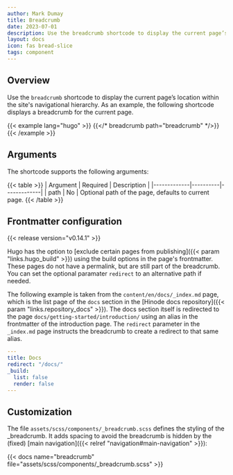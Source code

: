 ```yaml
---
author: Mark Dumay
title: Breadcrumb
date: 2023-07-01
description: Use the breadcrumb shortcode to display the current page’s location within the site's navigational hierarchy.
layout: docs
icon: fas bread-slice
tags: component
---
```


## Overview

Use the `breadcrumb` shortcode to display the current page’s location within the site's navigational hierarchy. As an example, the following shortcode displays a breadcrumb for the current page.

<!-- markdownlint-disable MD037 -->
{{< example lang="hugo" >}}
{{</* breadcrumb path="breadcrumb" */>}}
{{< /example >}}
<!-- markdownlint-enable MD037 -->

## Arguments

The shortcode supports the following arguments:

{{< table >}}
| Argument    | Required | Description |
|-------------|----------|-------------|
| path        | No       | Optional path of the page, defaults to current page.
{{< /table >}}

## Frontmatter configuration

{{< release version="v0.14.1" >}}

Hugo has the option to [exclude certain pages from publishing]({{< param "links.hugo_build" >}}) using the build options in the page's frontmatter. These pages do not have a permalink, but are still part of the breadcrumb. You can set the optional paramater `redirect` to an alternative path if needed.

The following example is taken from the `content/en/docs/_index.md` page, which is the list page of the `docs` section in the [Hinode docs repository]({{< param "links.repository_docs" >}}). The docs section itself is redirected to the page `docs/getting-started/introduction/` using an alias in the frontmatter of the introduction page. The `redirect` parameter in the `_index.md` page instructs the breadcrumb to create a redirect to that same alias.

```yaml
---
title: Docs
redirect: "/docs/"
_build:
  list: false
  render: false
---
```

## Customization

The file `assets/scss/components/_breadcrumb.scss` defines the styling of the _breadcrumb. It adds spacing to avoid the breadcrumb is hidden by the (fixed) [main navigation]({{< relref "navigation#main-navigation" >}}):

{{< docs name="breadcrumb" file="assets/scss/components/_breadcrumb.scss" >}}
